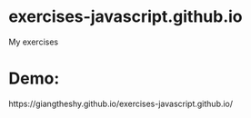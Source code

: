 # exercises-javascript.github.io
My exercises

<h1>Demo:</h1>
https://giangtheshy.github.io/exercises-javascript.github.io/
